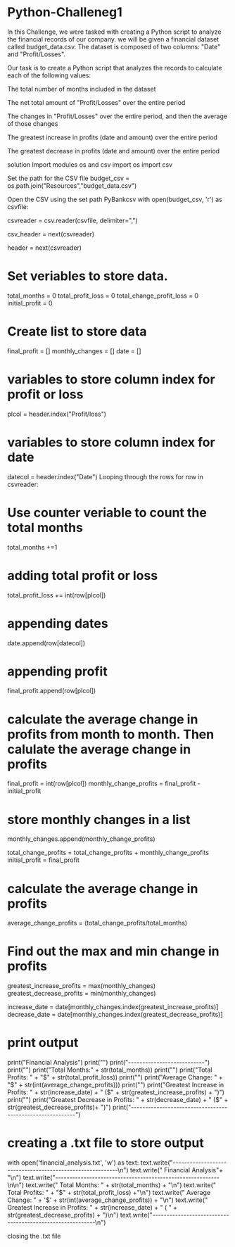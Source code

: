 # Python-Challeneg1
In this Challenge, we were tasked with creating a Python script to analyze the financial records of our company. we will be given a financial dataset called budget_data.csv. The dataset is composed of two columns: "Date" and "Profit/Losses".

Our task is to create a Python script that analyzes the records to calculate each of the following values:

The total number of months included in the dataset

The net total amount of "Profit/Losses" over the entire period

The changes in "Profit/Losses" over the entire period, and then the average of those changes

The greatest increase in profits (date and amount) over the entire period

The greatest decrease in profits (date and amount) over the entire period

solution
Import modules os and csv
import os import csv

Set the path for the CSV file
budget_csv = os.path.join("Resources","budget_data.csv")

Open the CSV using the set path PyBankcsv
with open(budget_csv, 'r') as csvfile:

csvreader = csv.reader(csvfile, delimiter=",")

csv_header = next(csvreader)

header = next(csvreader)

# Set veriables to store data.
total_months = 0
total_profit_loss = 0
total_change_profit_loss = 0
initial_profit = 0

# Create list to store data
final_profit = []
monthly_changes = []
date = []

# variables to store column index for profit or loss
plcol = header.index("Profit/loss")

# variables to store column index for date
datecol = header.index("Date")
Looping through the rows
for row in csvreader:

  # Use counter veriable to count the total months 
  total_months +=1

  # adding total profit or loss
  total_profit_loss += int(row[plcol])

  # appending dates
  date.append(row[datecol])

  # appending profit
  final_profit.append(row[plcol])

  # calculate the average change in profits from month to month. Then calulate the average change in profits
  final_profit = int(row[plcol])
  monthly_change_profits = final_profit - initial_profit

  # store monthly changes in a list
  monthly_changes.append(monthly_change_profits)

  total_change_profits = total_change_profits + monthly_change_profits
  initial_profit = final_profit

  # calculate the average change in profits
  average_change_profits = (total_change_profits/total_months)
  
  # Find out the max and min change in profits 
  greatest_increase_profits = max(monthly_changes)
  greatest_decrease_profits = min(monthly_changes)

  increase_date = date[monthly_changes.index(greatest_increase_profits)]
  decrease_date = date[monthly_changes.index(greatest_decrease_profits)]
  
 # print output
  print("Financial Analysis")
  print("")
  print("---------------------------")
  print("")
  print("Total Months:" + str(total_months))
  print("")
  print("Total Profits: " + "$" + str(total_profit_loss))
  print("")
  print("Average Change: " + "$" + str(int(average_change_profits)))
  print("")
  print("Greatest Increase in Profits: " + str(increase_date) + " ($" + str(greatest_increase_profits) + ")")
  print("")
  print("Greatest Decrease in Profits: " + str(decrease_date) + " ($" + str(greatest_decrease_profits)+ ")")
  print("----------------------------------------------------------")
 
 # creating a .txt file to store output
 with open('financial_analysis.txt', 'w') as text: text.write("----------------------------------------------------------\n") text.write(" Financial Analysis"+ "\n") text.write("----------------------------------------------------------\n\n") text.write(" Total Months: " + str(total_months) + "\n") text.write(" Total Profits: " + "$" + str(total_profit_loss) +"\n") text.write(" Average Change: " + '$' + str(int(average_change_profits)) + "\n") text.write(" Greatest Increase in Profits: " + str(increase_date) + " (
" + str(greatest_decrease_profits) + ")\n") text.write("----------------------------------------------------------\n")

closing the .txt file
